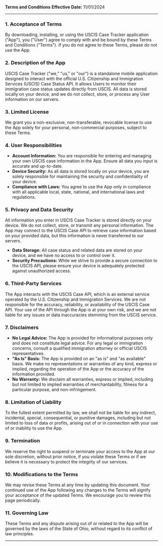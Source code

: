 **Terms and Conditions**
**Effective Date:** 11/01/2024

---

### 1. Acceptance of Terms
By downloading, installing, or using the USCIS Case Tracker application ("App"), you ("User") agree to comply with and be bound by these Terms and Conditions ("Terms"). If you do not agree to these Terms, please do not use the App.

### 2. Description of the App
USCIS Case Tracker ("we," "us," or "our") is a standalone mobile application designed to interact with the official U.S. Citizenship and Immigration Services (USCIS) Case Status API. It allows Users to monitor their immigration case status updates directly from USCIS. All data is stored locally on your device, and we do not collect, store, or process any User information on our servers.

### 3. Limited License
We grant you a non-exclusive, non-transferable, revocable license to use the App solely for your personal, non-commercial purposes, subject to these Terms.

### 4. User Responsibilities
- **Account Information:** You are responsible for entering and managing your own USCIS case information in the App. Ensure all data you input is accurate and up-to-date.
- **Device Security:** As all data is stored locally on your device, you are solely responsible for maintaining the security and confidentiality of your device.
- **Compliance with Laws:** You agree to use the App only in compliance with all applicable local, state, national, and international laws and regulations.

### 5. Privacy and Data Security
All information you enter in USCIS Case Tracker is stored directly on your device. We do not collect, store, or transmit any personal information. The App may connect to the USCIS Case API to retrieve case information based on your provided data, but this information is never transferred to our servers.

- **Data Storage:** All case status and related data are stored on your device, and we have no access to or control over it.
- **Security Precautions:** While we strive to provide a secure connection to the USCIS API, please ensure your device is adequately protected against unauthorized access.

### 6. Third-Party Services
The App interacts with the USCIS Case API, which is an external service operated by the U.S. Citizenship and Immigration Services. We are not responsible for the accuracy, reliability, or availability of the USCIS Case API. Your use of the API through the App is at your own risk, and we are not liable for any issues or data inaccuracies stemming from the USCIS service.

### 7. Disclaimers
- **No Legal Advice:** The App is provided for informational purposes only and does not constitute legal advice. For any legal or immigration concerns, consult a qualified immigration attorney or official USCIS representatives.
- **"As Is" Basis:** The App is provided on an "as is" and "as available" basis. We make no representations or warranties of any kind, express or implied, regarding the operation of the App or the accuracy of the information provided.
- **No Warranty:** We disclaim all warranties, express or implied, including but not limited to implied warranties of merchantability, fitness for a particular purpose, and non-infringement.

### 8. Limitation of Liability
To the fullest extent permitted by law, we shall not be liable for any indirect, incidental, special, consequential, or punitive damages, including but not limited to loss of data or profits, arising out of or in connection with your use of or inability to use the App.

### 9. Termination
We reserve the right to suspend or terminate your access to the App at our sole discretion, without prior notice, if you violate these Terms or if we believe it is necessary to protect the integrity of our services.

### 10. Modifications to the Terms
We may revise these Terms at any time by updating this document. Your continued use of the App following any changes to the Terms will signify your acceptance of the updated Terms. We encourage you to review this page periodically.

### 11. Governing Law
These Terms and any dispute arising out of or related to the App will be governed by the laws of the State of Ohio, without regard to its conflict of law principles.

---
